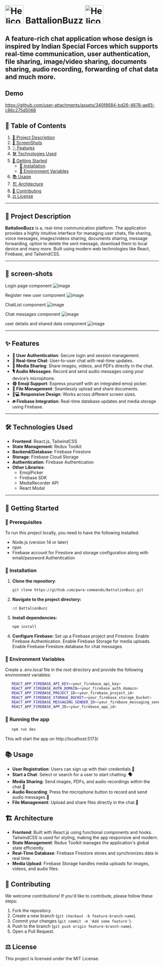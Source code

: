 # <img src="https://raw.githubusercontent.com/Tarikul-Islam-Anik/Animated-Fluent-Emojis/master/Emojis/Travel%20and%20places/Helicopter.png" alt="Helicopter" width="60" height="60" /> BattalionBuzz <img src="https://raw.githubusercontent.com/Tarikul-Islam-Anik/Animated-Fluent-Emojis/master/Emojis/Travel%20and%20places/Helicopter.png" alt="Helicopter" width="60" height="60" />

## A feature-rich chat application whose design is inspired by Indian Special Forces which supports real-time communication, user authentication, file sharing, image/video sharing, documents sharing, audio recording, forwarding of chat data and much more.

## Demo

https://github.com/user-attachments/assets/340f8684-bd26-4678-ae65-c86c275d5068

## 📑 Table of Contents

1. [📜 Project Description](#project-description)
2. [📸 ScreenShots](#screen-shots)
3. [✨ Features](#features)
4. [🛠️ Technologies Used](#technologies-used)
5. [🚀 Getting Started](#getting-started)
   - [🔧 Installation](#installation)
   - [🔐 Environment Variables](#environment-variables)
6. [📚 Usage](#usage)
7. [🏗️ Architecture](#architecture)
8. [🤝 Contributing](#contributing)
9. [⚖️ License](#license)
 
---

## 📝 Project Description

**BattalionBuzz** is a, real-time communication platform. The application provides a highly intuitive interface for managing user chats, file sharing, voice messages, images/videos sharing, documents sharing, message forwarding, option to delete the sent message, download them to local device and many more. Built using modern web technologies like React, Firebase, and TailwindCSS.

---
## 📸 screen-shots

Login page component
![image](https://github.com/user-attachments/assets/4061b929-f391-4faf-b7e3-fb67d3f304d5)

Register new user component
![image](https://github.com/user-attachments/assets/3a69f9fb-a1c4-44ad-a95b-b799e6e10975)

ChatList component
![image](https://github.com/user-attachments/assets/2d449f6c-2a02-4f68-86c8-aa126256f09d)

Chat messages component
![image](https://github.com/user-attachments/assets/e8dafdb3-96af-4ebf-8627-b9bf59bd8cf9)

user details and shared data component
![image](https://github.com/user-attachments/assets/14047ade-d69e-45b9-9b66-d5b762680f45)

---
## ✨ Features

- **🔐 User Authentication**: Secure login and session management.
- **💬 Real-time Chat**: User-to-user chat with real-time updates.
- **📸 Media Sharing**: Share images, videos, and PDFs directly in the chat.
- **🎙️ Audio Messages**: Record and send audio messages using your device’s microphone.
- **😄 Emoji Support**: Express yourself with an integrated emoji picker.
- **📁 File Management**: Seamlessly upload and share documents.
- **📱💻 Responsive Design**: Works across different screen sizes.
- **🔥 Firebase Integration**: Real-time database updates and media storage using Firebase.


---

## 🛠️ Technologies Used

- **Frontend**: React.js, TailwindCSS
- **State Management**: Redux Toolkit
- **Backend/Database**: Firebase Firestore
- **Storage**: Firebase Cloud Storage
- **Authentication**: Firebase Authentication
- **Other Libraries**:
  - EmojiPicker
  - Firebase SDK
  - MediaRecorder API
  - React Modal

---

## 🚀 Getting Started

### 🔧 Prerequisites

To run this project locally, you need to have the following installed:

- Node.js (version 14 or later)
- npm
- Firebase account for Firestore and storage configuration along with email/password Authentication

### 🔧 Installation

1. **Clone the repository**:
   ```bash
   git clone https://github.com/para-commando/BattalionBuzz.git

2. **Navigate to the project directory:**
   ```bash
   cd BattalionBuzz

3. **Install dependencies:**
    ```bash
    npm install

3. **Configure Firebase:**
    Set up a Firebase project and Firestore.
    Enable Firebase Authentication.
    Enable Firebase Storage for media uploads.
    Enable Firebase Firestore database for chat messages


### 🔐  Environment Variables
Create a .env.local file in the root directory and provide the following environment variables:
 ```bash
    REACT_APP_FIREBASE_API_KEY=<your_firebase_api_key>
    REACT_APP_FIREBASE_AUTH_DOMAIN=<your_firebase_auth_domain>
    REACT_APP_FIREBASE_PROJECT_ID=<your_firebase_project_id>
    REACT_APP_FIREBASE_STORAGE_BUCKET=<your_firebase_storage_bucket>
    REACT_APP_FIREBASE_MESSAGING_SENDER_ID=<your_firebase_messaging_sender_id>
    REACT_APP_FIREBASE_APP_ID=<your_firebase_app_id>
```

### 🏃 Running the app
 ```bash
    npm run dev
 ```
This will start the app on http://localhost:5173/
 
## 📚 Usage

- **User Registration**: Users can sign up with their credentials.🔑
- **Start a Chat**: Select or search for a user to start chatting. 🗣️
- **Media Sharing**: Send images, PDFs, and audio recordings within the chat.📂
- **Audio Recording**: Press the microphone button to record and send audio messages.🎤
- **File Management**: Upload and share files directly in the chat.📑

## 🏗️ Architecture

- **Frontend**: Built with React.js using functional components and hooks. TailwindCSS is used for styling, making the app responsive and modern.
- **State Management**: Redux Toolkit manages the application's global state efficiently.
- **Real-Time Database**: Firebase Firestore stores and synchronizes data in real time.
- **Media Upload**: Firebase Storage handles media uploads for images, videos, and audio files.

## 🤝 Contributing

We welcome contributions! If you'd like to contribute, please follow these steps:

1. Fork the repository.
2. Create a new branch (`git checkout -b feature-branch-name`).
3. Commit your changes (`git commit -m 'Add some feature'`).
4. Push to the branch (`git push origin feature-branch-name`).
5. Open a Pull Request.

## ⚖️ License

This project is licensed under the MIT License.



